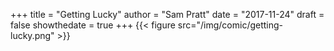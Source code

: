 +++
title = "Getting Lucky"
author = "Sam Pratt"
date = "2017-11-24"
draft = false
showthedate = true
+++
{{< figure src="/img/comic/getting-lucky.png" >}}